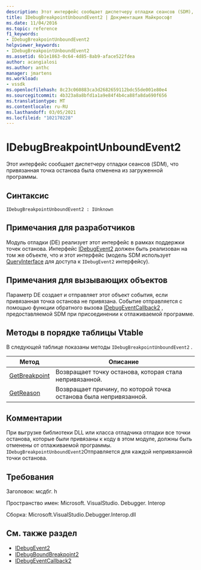 ```yaml
---
description: Этот интерфейс сообщает диспетчеру отладки сеансов (SDM), что привязанная точка останова была отменена из загруженной программы.
title: IDebugBreakpointUnboundEvent2 | Документация Майкрософт
ms.date: 11/04/2016
ms.topic: reference
f1_keywords:
- IDebugBreakpointUnboundEvent2
helpviewer_keywords:
- IDebugBreakpointUnboundEvent2
ms.assetid: 6b1e1863-0c64-4d85-8ab9-aface522fdea
author: acangialosi
ms.author: anthc
manager: jmartens
ms.workload:
- vssdk
ms.openlocfilehash: 8c23c060883ca3d2682659112bdc55de001e80e4
ms.sourcegitcommit: 4b323a8a8bfd1a1a9e84f4b4ca88fa8da690f656
ms.translationtype: MT
ms.contentlocale: ru-RU
ms.lasthandoff: 03/05/2021
ms.locfileid: "102170228"
---
```

# <a name="idebugbreakpointunboundevent2"></a>IDebugBreakpointUnboundEvent2
Этот интерфейс сообщает диспетчеру отладки сеансов (SDM), что привязанная точка останова была отменена из загруженной программы.

## <a name="syntax"></a>Синтаксис

```
IDebugBreakpointUnboundEvent2 : IUnknown
```

## <a name="notes-for-implementers"></a>Примечания для разработчиков
 Модуль отладки (DE) реализует этот интерфейс в рамках поддержки точек останова. Интерфейс [IDebugEvent2](../../../extensibility/debugger/reference/idebugevent2.md) должен быть реализован на том же объекте, что и этот интерфейс (модель SDM использует [QueryInterface](/cpp/atl/queryinterface) для доступа к `IDebugEvent2` интерфейсу).

## <a name="notes-for-callers"></a>Примечания для вызывающих объектов
 Параметр DE создает и отправляет этот объект события, если привязанная точка останова не привязана. Событие отправляется с помощью функции обратного вызова [IDebugEventCallback2](../../../extensibility/debugger/reference/idebugeventcallback2.md) , предоставляемой SDM при присоединении к отлаживаемой программе.

## <a name="methods-in-vtable-order"></a>Методы в порядке таблицы Vtable
 В следующей таблице показаны методы `IDebugBreakpointUnboundEvent2` .

|Метод|Описание|
|------------|-----------------|
|[GetBreakpoint](../../../extensibility/debugger/reference/idebugbreakpointunboundevent2-getbreakpoint.md)|Возвращает точку останова, которая стала непривязанной.|
|[GetReason](../../../extensibility/debugger/reference/idebugbreakpointunboundevent2-getreason.md)|Возвращает причину, по которой точка останова была непривязанной.|

## <a name="remarks"></a>Комментарии
 При выгрузке библиотеки DLL или класса отладчика отладки все точки останова, которые были привязаны к коду в этом модуле, должны быть отменены от отлаживаемой программы. `IDebugBreakpointUnboundEvent2`Отправляется для каждой непривязанной точки останова.

## <a name="requirements"></a>Требования
 Заголовок: мсдбг. h

 Пространство имен: Microsoft. VisualStudio. Debugger. Interop

 Сборка: Microsoft.VisualStudio.Debugger.Interop.dll

## <a name="see-also"></a>См. также раздел
- [IDebugEvent2](../../../extensibility/debugger/reference/idebugevent2.md)
- [IDebugBoundBreakpoint2](../../../extensibility/debugger/reference/idebugboundbreakpoint2.md)
- [IDebugEventCallback2](../../../extensibility/debugger/reference/idebugeventcallback2.md)
